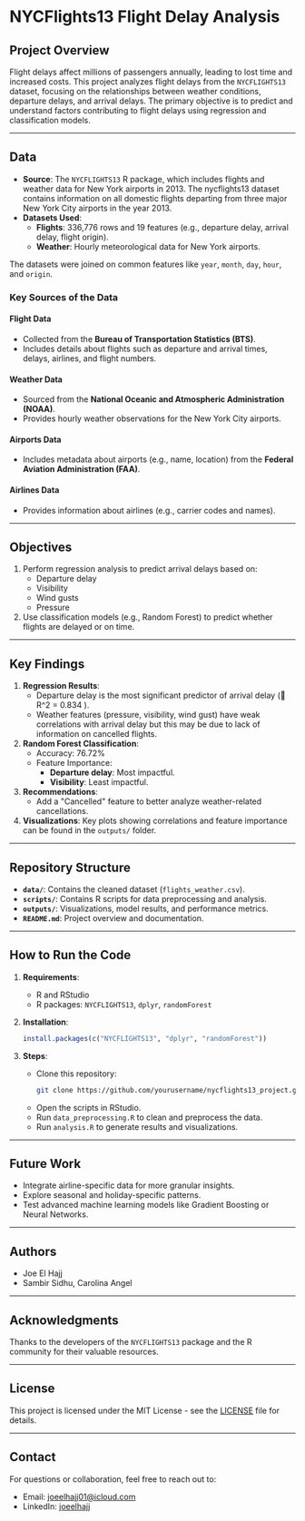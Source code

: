 # NYCFlights13 Flight Delay Analysis

## Project Overview
Flight delays affect millions of passengers annually, leading to lost time and increased costs. This project analyzes flight delays from the `NYCFLIGHTS13` dataset, focusing on the relationships between weather conditions, departure delays, and arrival delays. The primary objective is to predict and understand factors contributing to flight delays using regression and classification models.

---

## Data
- **Source**: The `NYCFLIGHTS13` R package, which includes flights and weather data for New York airports in 2013. The nycflights13 dataset contains information on all domestic flights departing from three major New York City airports in the year 2013.
- **Datasets Used**:
  - **Flights**: 336,776 rows and 19 features (e.g., departure delay, arrival delay, flight origin).
  - **Weather**: Hourly meteorological data for New York airports.

The datasets were joined on common features like `year`, `month`, `day`, `hour`, and `origin`.

### Key Sources of the Data
#### Flight Data
- Collected from the **Bureau of Transportation Statistics (BTS)**.
- Includes details about flights such as departure and arrival times, delays, airlines, and flight numbers.

#### Weather Data
- Sourced from the **National Oceanic and Atmospheric Administration (NOAA)**.
- Provides hourly weather observations for the New York City airports.

#### Airports Data
- Includes metadata about airports (e.g., name, location) from the **Federal Aviation Administration (FAA)**.

#### Airlines Data
- Provides information about airlines (e.g., carrier codes and names).

---

## Objectives
1. Perform regression analysis to predict arrival delays based on:
   - Departure delay
   - Visibility
   - Wind gusts
   - Pressure
2. Use classification models (e.g., Random Forest) to predict whether flights are delayed or on time.

---

## Key Findings
1. **Regression Results**:
   - Departure delay is the most significant predictor of arrival delay ( R^2 = 0.834 ).
   - Weather features (pressure, visibility, wind gust) have weak correlations with arrival delay but this may be due to lack of information on cancelled flights.
2. **Random Forest Classification**:
   - Accuracy: 76.72%
   - Feature Importance:
     - **Departure delay**: Most impactful.
     - **Visibility**: Least impactful.
3. **Recommendations**:
   - Add a "Cancelled" feature to better analyze weather-related cancellations.
4. **Visualizations**: Key plots showing correlations and feature importance can be found in the `outputs/` folder.

---

## Repository Structure
- **`data/`**: Contains the cleaned dataset (`flights_weather.csv`).
- **`scripts/`**: Contains R scripts for data preprocessing and analysis.
- **`outputs/`**: Visualizations, model results, and performance metrics.
- **`README.md`**: Project overview and documentation.

---

## How to Run the Code
1. **Requirements**:
   - R and RStudio
   - R packages: `NYCFLIGHTS13`, `dplyr`, `randomForest`

2. **Installation**:
   ```R
   install.packages(c("NYCFLIGHTS13", "dplyr", "randomForest"))
   ```

3. **Steps**:
   - Clone this repository:
     ```bash
     git clone https://github.com/yourusername/nycflights13_project.git
     ```
   - Open the scripts in RStudio.
   - Run `data_preprocessing.R` to clean and preprocess the data.
   - Run `analysis.R` to generate results and visualizations.

---

## Future Work
- Integrate airline-specific data for more granular insights.
- Explore seasonal and holiday-specific patterns.
- Test advanced machine learning models like Gradient Boosting or Neural Networks.

---

## Authors
- Joe El Hajj
- Sambir Sidhu, Carolina Angel

---

## Acknowledgments
Thanks to the developers of the `NYCFLIGHTS13` package and the R community for their valuable resources.

---

## License
This project is licensed under the MIT License - see the [LICENSE](LICENSE) file for details.

---

## Contact
For questions or collaboration, feel free to reach out to:
- Email: joeelhajj01@icloud.com
- LinkedIn: [joeelhajj](https://www.linkedin.com/in/joe-el-hajj-443518301/)

